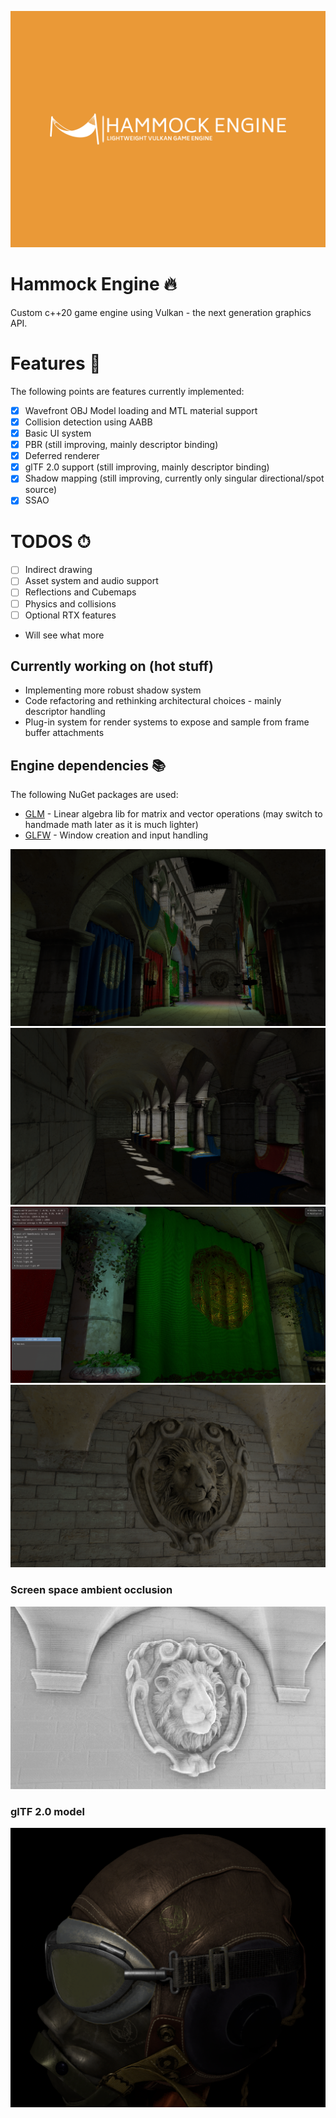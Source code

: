 ![Hammock Engine Logo](https://raw.githubusercontent.com/elliahu/HammockEngine/master/Img/hammock-engine-logo.png)

# Hammock Engine 🔥
Custom c++20 game engine using Vulkan - the next generation graphics API.

# Features 🚀
The following points are features currently implemented:
- [x] Wavefront OBJ Model loading and MTL material support
- [x] Collision detection using AABB
- [x] Basic UI system
- [x] PBR (still improving, mainly descriptor binding)
- [x] Deferred renderer
- [x] glTF 2.0 support (still improving, mainly descriptor binding)
- [x] Shadow mapping (still improving, currently only singular directional/spot source)
- [x] SSAO

# TODOS ⏱
- [ ] Indirect drawing 
- [ ] Asset system and audio support
- [ ] Reflections and Cubemaps
- [ ] Physics and collisions
- [ ] Optional RTX features
- Will see what more

## Currently working on (hot stuff)
- Implementing more robust shadow system
- Code refactoring and rethinking architectural choices - mainly descriptor handling 
- Plug-in system for render systems to expose and sample from frame buffer attachments

## Engine dependencies 📚
The following NuGet packages are used:
- [GLM](https://github.com/g-truc/glm) - Linear algebra lib for matrix and vector operations (may switch to handmade math later as it is much lighter)
- [GLFW](https://www.glfw.org/) - Window creation and input handling

![Sponza](https://raw.githubusercontent.com/elliahu/HammockEngine/master/Img/sponza.png)
![Sponza2](https://raw.githubusercontent.com/elliahu/HammockEngine/master/Img/sponza2.png)
![Sponza3](https://raw.githubusercontent.com/elliahu/HammockEngine/master/Img/sponza3.png)
![Sponza4](https://raw.githubusercontent.com/elliahu/HammockEngine/master/Img/sponza4.png)
### Screen space ambient occlusion
![SSAO](https://raw.githubusercontent.com/elliahu/HammockEngine/master/Img/ssao.png)
### glTF 2.0 model
![glTF 2.0](https://raw.githubusercontent.com/elliahu/HammockEngine/master/Img/pbr2.png)


